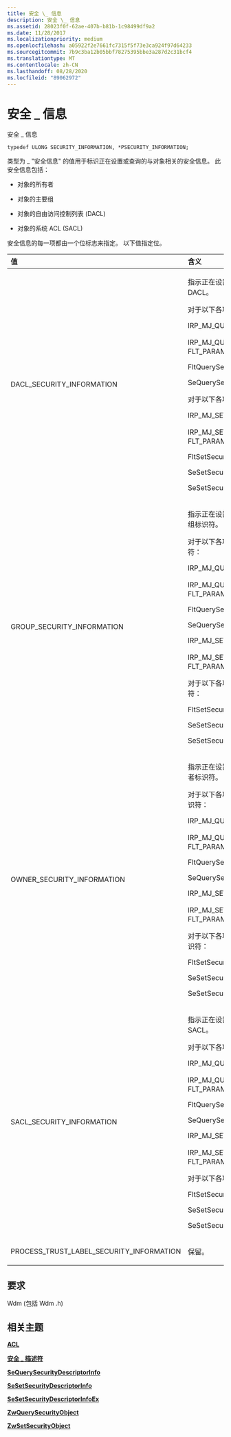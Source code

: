 ```yaml
---
title: 安全 \_ 信息
description: 安全 \_ 信息
ms.assetid: 28023f0f-62ae-407b-b81b-1c98499df9a2
ms.date: 11/28/2017
ms.localizationpriority: medium
ms.openlocfilehash: a05922f2e7661fc7315f5f73e3ca924f97d64233
ms.sourcegitcommit: 7b9c3ba12b05bbf78275395bbe3a287d2c31bcf4
ms.translationtype: MT
ms.contentlocale: zh-CN
ms.lasthandoff: 08/28/2020
ms.locfileid: "89062972"
---
```

# <a name="security_information"></a>安全 \_ 信息


安全 \_ 信息

``` syntax
typedef ULONG SECURITY_INFORMATION, *PSECURITY_INFORMATION;
```




类型为 \_ "安全信息" 的值用于标识正在设置或查询的与对象相关的安全信息。 此安全信息包括：

-   对象的所有者

-   对象的主要组

-   对象的自由访问控制列表 (DACL) 

-   对象的系统 ACL (SACL) 

安全信息的每一项都由一个位标志来指定。 以下值指定位。

<table>
<colgroup>
<col width="33%" />
<col width="33%" />
<col width="33%" />
</colgroup>
<thead>
<tr class="header">
<th align="left">值</th>
<th align="left">含义</th>
<th align="left">Access</th>
</tr>
</thead>
<tbody>
<tr class="odd">
<td align="left"><p>DACL_SECURITY_INFORMATION</p></td>
<td align="left"><p>指示正在设置或查询对象的 DACL。</p>
<p>对于以下各项，将查询 DACL：</p>
<p>IRP_MJ_QUERY_SECURITY</p>
<p>IRP_MJ_QUERY_SECURITY 的 FLT_PARAMETERS</p>
<p>FltQuerySecurityObject</p>
<p>SeQuerySecurityDescriptorInfo</p>
<p>对于以下各项，将设置 DACL：</p>
<p>IRP_MJ_SET_SECURITY</p>
<p>IRP_MJ_SET_SECURITY 的 FLT_PARAMETERS</p>
<p>FltSetSecurityObject</p>
<p>SeSetSecurityDescriptorInfo</p>
<p>SeSetSecurityDescriptorInfoEx</p></td>
<td align="left"><p>需要 READ_CONTROL 的访问权限：</p>
<p>IRP_MJ_QUERY_SECURITY</p>
<p>IRP_MJ_QUERY_SECURITY 的 FLT_PARAMETERS</p>
<p>FltQuerySecurityObject</p>
<p>SeQuerySecurityDescriptorInfo</p>
<p>需要 WRITE_DAC 的访问权限：</p>
<p>IRP_MJ_SET_SECURITY</p>
<p>IRP_MJ_SET_SECURITY 的 FLT_PARAMETERS</p>
<p>FltSetSecurityObject</p>
<p>SeSetSecurityDescriptorInfo</p>
<p>SeSetSecurityDescriptorInfoEx</p></td>
</tr>
<tr class="even">
<td align="left"><p>GROUP_SECURITY_INFORMATION</p></td>
<td align="left"><p>指示正在设置或查询对象的主要组标识符。</p>
<p>对于以下各项，将查询组标识符：</p>
<p>IRP_MJ_QUERY_SECURITY</p>
<p>IRP_MJ_QUERY_SECURITY 的 FLT_PARAMETERS</p>
<p>FltQuerySecurityObject</p>
<p>SeQuerySecurityDescriptorInfo</p>
<p>IRP_MJ_SET_SECURITY</p>
<p>IRP_MJ_SET_SECURITY 的 FLT_PARAMETERS</p>
<p>对于以下各项，将设置组标识符：</p>
<p>FltSetSecurityObject</p>
<p>SeSetSecurityDescriptorInfo</p>
<p>SeSetSecurityDescriptorInfoEx</p></td>
<td align="left"><p>需要 READ_CONTROL 的访问权限：</p>
<p>IRP_MJ_QUERY_SECURITY</p>
<p>IRP_MJ_QUERY_SECURITY 的 FLT_PARAMETERS</p>
<p>FltQuerySecurityObject</p>
<p>SeQuerySecurityDescriptorInfo</p>
<p>需要 WRITE_OWNER 的访问权限：</p>
<p>IRP_MJ_SET_SECURITY</p>
<p>IRP_MJ_SET_SECURITY 的 FLT_PARAMETERS</p>
<p>FltSetSecurityObject</p>
<p>SeSetSecurityDescriptorInfo</p>
<p>SeSetSecurityDescriptorInfoEx</p></td>
</tr>
<tr class="odd">
<td align="left"><p>OWNER_SECURITY_INFORMATION</p></td>
<td align="left"><p>指示正在设置或查询对象的所有者标识符。</p>
<p>对于以下各项，将查询所有者标识符：</p>
<p>IRP_MJ_QUERY_SECURITY</p>
<p>IRP_MJ_QUERY_SECURITY 的 FLT_PARAMETERS</p>
<p>FltQuerySecurityObject</p>
<p>SeQuerySecurityDescriptorInfo</p>
<p>IRP_MJ_SET_SECURITY</p>
<p>IRP_MJ_SET_SECURITY 的 FLT_PARAMETERS</p>
<p>对于以下各项，将设置所有者标识符：</p>
<p>FltSetSecurityObject</p>
<p>SeSetSecurityDescriptorInfo</p>
<p>SeSetSecurityDescriptorInfoEx</p></td>
<td align="left"><p>需要 READ_CONTROL 的访问权限：</p>
<p>IRP_MJ_QUERY_SECURITY</p>
<p>IRP_MJ_QUERY_SECURITY 的 FLT_PARAMETERS</p>
<p>FltQuerySecurityObject</p>
<p>SeQuerySecurityDescriptorInfo</p>
<p>需要 WRITE_OWNER 的访问权限：</p>
<p>IRP_MJ_SET_SECURITY</p>
<p>IRP_MJ_SET_SECURITY 的 FLT_PARAMETERS</p>
<p>FltSetSecurityObject</p>
<p>SeSetSecurityDescriptorInfo</p>
<p>SeSetSecurityDescriptorInfoEx</p></td>
</tr>
<tr class="even">
<td align="left"><p>SACL_SECURITY_INFORMATION</p></td>
<td align="left"><p>指示正在设置或查询对象的 SACL。</p>
<p>对于以下各项，将查询 SACL：</p>
<p>IRP_MJ_QUERY_SECURITY</p>
<p>IRP_MJ_QUERY_SECURITY 的 FLT_PARAMETERS</p>
<p>FltQuerySecurityObject</p>
<p>SeQuerySecurityDescriptorInfo</p>
<p>IRP_MJ_SET_SECURITY</p>
<p>IRP_MJ_SET_SECURITY 的 FLT_PARAMETERS</p>
<p>对于以下各项，将设置 SACL：</p>
<p>FltSetSecurityObject</p>
<p>SeSetSecurityDescriptorInfo</p>
<p>SeSetSecurityDescriptorInfoEx</p></td>
<td align="left"><p>所有情况下都需要 ACCESS_SYSTEM_SECURITY 访问。</p></td>
</tr>
<tr class="odd">
<td align="left"><p>PROCESS_TRUST_LABEL_SECURITY_INFORMATION</p></td>
<td align="left"><p>保留。</p></td>
<td align="left"></td>
</tr>
</tbody>
</table>

 

## <a name="requirements"></a>要求


Wdm (包括 Wdm .h) 

## <a name="related-topics"></a>相关主题


[**ACL**](/windows-hardware/drivers/ddi/wdm/ns-wdm-_acl)

[**安全 \_ 描述符**](/previous-versions/windows/hardware/drivers/ff556610(v=vs.85))

[**SeQuerySecurityDescriptorInfo**](/windows-hardware/drivers/ddi/ntifs/nf-ntifs-sequerysecuritydescriptorinfo)

[**SeSetSecurityDescriptorInfo**](/windows-hardware/drivers/ddi/ntifs/nf-ntifs-sesetsecuritydescriptorinfo)

[**SeSetSecurityDescriptorInfoEx**](/windows-hardware/drivers/ddi/ntifs/nf-ntifs-sesetsecuritydescriptorinfoex)

[**ZwQuerySecurityObject**](/previous-versions/ff567066(v=vs.85))

[**ZwSetSecurityObject**](/previous-versions/ff567106(v=vs.85))

 


